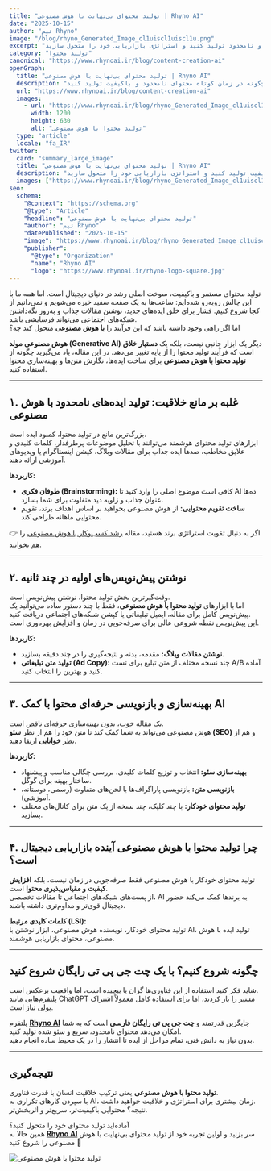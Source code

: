 ```yaml
---
title: "تولید محتوای بی‌نهایت با هوش مصنوعی | Rhyno AI"
date: "2025-10-15"
author: "تیم Rhyno"
image: "/blog/rhyno_Generated_Image_cl1uiscl1uiscl1u.png"
excerpt: "در این مقاله یاد می‌گیرید چگونه با استفاده از ابزارهای هوش مصنوعی و جایگزین‌های قدرتمند چت جی پی تی رایگان، محتوای باکیفیت و نامحدود تولید کنید و استراتژی بازاریابی خود را متحول سازید."
category: "تولید محتوا"
canonical: "https://www.rhynoai.ir/blog/content-creation-ai"
openGraph:
  title: "تولید محتوای بی‌نهایت با هوش مصنوعی | Rhyno AI"
  description: "با ابزارهای تولید محتوا با هوش مصنوعی، از جمله جایگزین‌های رایگان چت جی پی تی، یاد بگیرید چگونه در زمان کوتاه محتوای نامحدود و باکیفیت تولید کنید."
  url: "https://www.rhynoai.ir/blog/content-creation-ai"
  images:
    - url: "https://www.rhynoai.ir/blog/rhyno_Generated_Image_cl1uiscl1uiscl1u.png"
      width: 1200
      height: 630
      alt: "تولید محتوا با هوش مصنوعی"
  type: "article"
  locale: "fa_IR"
twitter:
  card: "summary_large_image"
  title: "تولید محتوای بی‌نهایت با هوش مصنوعی | Rhyno AI"
  description: "با جایگزین‌های قدرتمند چت جی پی تی رایگان، محتوای بی‌نهایت و باکیفیت تولید کنید و استراتژی بازاریابی خود را متحول سازید."
  images: ["https://www.rhynoai.ir/blog/rhyno_Generated_Image_cl1uiscl1uiscl1u.png"]
seo:
  schema:
    "@context": "https://schema.org"
    "@type": "Article"
    "headline": "تولید محتوای بی‌نهایت با هوش مصنوعی"
    "author": "تیم Rhyno"
    "datePublished": "2025-10-15"
    "image": "https://www.rhynoai.ir/blog/rhyno_Generated_Image_cl1uiscl1uiscl1u.png"
    "publisher":
      "@type": "Organization"
      "name": "Rhyno AI"
      "logo": "https://www.rhynoai.ir/rhyno-logo-square.jpg"
---
```


تولید محتوای مستمر و باکیفیت، سوخت اصلی رشد در دنیای دیجیتال است. اما همه ما با این چالش روبه‌رو شده‌ایم: ساعت‌ها به یک صفحه سفید خیره می‌شویم و نمی‌دانیم از کجا شروع کنیم. فشار برای خلق ایده‌های جدید، نوشتن مقالات جذاب و به‌روز نگه‌داشتن شبکه‌های اجتماعی می‌تواند فرسایشی باشد.  
اما اگر راهی وجود داشته باشد که این فرآیند را **با هوش مصنوعی** متحول کند چه؟

**هوش مصنوعی مولد (Generative AI)** دیگر یک ابزار جانبی نیست، بلکه یک **دستیار خلاق** است که فرآیند تولید محتوا را از پایه تغییر می‌دهد. در این مقاله، یاد می‌گیرید چگونه از **تولید محتوا با هوش مصنوعی** برای ساخت ایده‌ها، نگارش متن‌ها و بهینه‌سازی محتوا استفاده کنید.

---

## ۱. غلبه بر مانع خلاقیت: تولید ایده‌های نامحدود با هوش مصنوعی

بزرگ‌ترین مانع در تولید محتوا، کمبود ایده است.  
ابزارهای تولید محتوای هوشمند می‌توانند با تحلیل موضوعات پرطرفدار، کلمات کلیدی و علایق مخاطب، صدها ایده جذاب برای مقالات وبلاگ، کپشن اینستاگرام یا ویدیوهای آموزشی ارائه دهند.

**کاربردها:**
- **طوفان فکری (Brainstorming):** کافی است موضوع اصلی را وارد کنید تا AI ده‌ها عنوان جذاب و زاویه دید متفاوت برای شما بسازد.  
- **ساخت تقویم محتوایی:** از هوش مصنوعی بخواهید بر اساس اهداف برند، تقویم محتوایی ماهانه طراحی کند.  

👉 اگر به دنبال تقویت استراتژی برند هستید، مقاله [رشد کسب‌وکار با هوش مصنوعی](https://www.rhynoai.ir/blog/ai-business-growth) را هم بخوانید.

---

## ۲. نوشتن پیش‌نویس‌های اولیه در چند ثانیه

وقت‌گیرترین بخش تولید محتوا، نوشتن پیش‌نویس است.  
اما با ابزارهای **تولید محتوا با هوش مصنوعی**، فقط با چند دستور ساده می‌توانید یک پیش‌نویس کامل برای مقاله، ایمیل تبلیغاتی یا کپشن شبکه‌های اجتماعی دریافت کنید.  
این پیش‌نویس نقطه شروعی عالی برای صرفه‌جویی در زمان و افزایش بهره‌وری است.

**کاربردها:**
- **نوشتن مقالات وبلاگ:** مقدمه، بدنه و نتیجه‌گیری را در چند دقیقه بسازید.  
- **تولید متن تبلیغاتی (Ad Copy):** چند نسخه مختلف از متن تبلیغ برای تست A/B آماده کنید و بهترین را انتخاب کنید.  

---

## ۳. بهینه‌سازی و بازنویسی حرفه‌ای محتوا با کمک AI

یک مقاله خوب، بدون بهینه‌سازی حرفه‌ای ناقص است.  
هوش مصنوعی می‌تواند به شما کمک کند تا متن خود را هم از نظر **سئو (SEO)** و هم از نظر **خوانایی** ارتقا دهید.

**کاربردها:**
- **بهینه‌سازی سئو:** انتخاب و توزیع کلمات کلیدی، بررسی چگالی مناسب و پیشنهاد ساختار بهینه برای گوگل.  
- **بازنویسی متن:** بازنویسی پاراگراف‌ها با لحن‌های متفاوت (رسمی، دوستانه، آموزشی).  
- **تولید محتوای خودکار:** با چند کلیک، چند نسخه از یک متن برای کانال‌های مختلف بسازید.  

---

## ۴. چرا تولید محتوا با هوش مصنوعی آینده بازاریابی دیجیتال است؟

تولید محتوای خودکار با هوش مصنوعی فقط صرفه‌جویی در زمان نیست، بلکه **افزایش کیفیت و مقیاس‌پذیری محتوا** است.  
از پست‌های شبکه‌های اجتماعی تا مقالات تخصصی، AI به برندها کمک می‌کند حضور دیجیتال قوی‌تر و مداوم‌تری داشته باشند.  

**کلمات کلیدی مرتبط (LSI):**  
تولید محتوای خودکار، نویسنده هوش مصنوعی، ابزار نوشتن با AI، تولید ایده با هوش مصنوعی، محتوای بازاریابی هوشمند.

---

## چگونه شروع کنیم؟ با یک چت جی پی تی رایگان شروع کنید

شاید فکر کنید استفاده از این فناوری‌ها گران یا پیچیده است، اما واقعیت برعکس است.  
پلتفرم‌هایی مانند ChatGPT مسیر را باز کردند، اما برای استفاده کامل معمولاً اشتراک پولی نیاز است.  

پلتفرم **[Rhyno AI](https://rhynoai.ir)** جایگزین قدرتمند و **چت جی پی تی رایگان فارسی** است که به شما امکان می‌دهد محتوای نامحدود، سریع و سئو شده تولید کنید.  
بدون نیاز به دانش فنی، تمام مراحل از ایده تا انتشار را در یک محیط ساده انجام دهید.

---

## نتیجه‌گیری

**تولید محتوا با هوش مصنوعی** یعنی ترکیب خلاقیت انسان با قدرت فناوری.  
با سپردن کارهای تکراری به AI، زمان بیشتری برای استراتژی و خلاقیت خواهید داشت.  
نتیجه؟ محتوایی باکیفیت‌تر، سریع‌تر و اثربخش‌تر.  

آماده‌اید تولید محتوای خود را متحول کنید؟  
همین حالا به **[Rhyno AI](https://rhynoai.ir)** سر بزنید و اولین تجربه خود از تولید محتوای بی‌نهایت با هوش مصنوعی را شروع کنید 🚀  

![تولید محتوا با هوش مصنوعی](/blog/rhyno_Generated_Image_cl1uiscl1uiscl1u.png "تولید محتوای بی‌نهایت با هوش مصنوعی")
